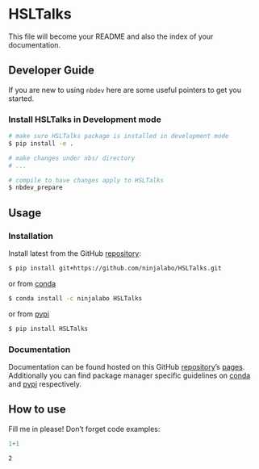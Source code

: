 # HSLTalks


<!-- WARNING: THIS FILE WAS AUTOGENERATED! DO NOT EDIT! -->

This file will become your README and also the index of your
documentation.

## Developer Guide

If you are new to using `nbdev` here are some useful pointers to get you
started.

### Install HSLTalks in Development mode

``` sh
# make sure HSLTalks package is installed in development mode
$ pip install -e .

# make changes under nbs/ directory
# ...

# compile to have changes apply to HSLTalks
$ nbdev_prepare
```

## Usage

### Installation

Install latest from the GitHub
[repository](https://github.com/ninjalabo/HSLTalks):

``` sh
$ pip install git+https://github.com/ninjalabo/HSLTalks.git
```

or from [conda](https://anaconda.org/ninjalabo/HSLTalks)

``` sh
$ conda install -c ninjalabo HSLTalks
```

or from [pypi](https://pypi.org/project/HSLTalks/)

``` sh
$ pip install HSLTalks
```

### Documentation

Documentation can be found hosted on this GitHub
[repository](https://github.com/ninjalabo/HSLTalks)’s
[pages](https://ninjalabo.github.io/HSLTalks/). Additionally you can
find package manager specific guidelines on
[conda](https://anaconda.org/ninjalabo/HSLTalks) and
[pypi](https://pypi.org/project/HSLTalks/) respectively.

## How to use

Fill me in please! Don’t forget code examples:

``` python
1+1
```

    2
